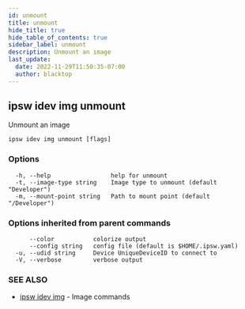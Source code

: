 ```yaml
---
id: unmount
title: unmount
hide_title: true
hide_table_of_contents: true
sidebar_label: unmount
description: Unmount an image
last_update:
  date: 2022-11-29T11:50:35-07:00
  author: blacktop
---
```

## ipsw idev img unmount

Unmount an image

```
ipsw idev img unmount [flags]
```

### Options

```
  -h, --help                 help for unmount
  -t, --image-type string    Image type to unmount (default "Developer")
  -m, --mount-point string   Path to mount point (default "/Developer")
```

### Options inherited from parent commands

```
      --color           colorize output
      --config string   config file (default is $HOME/.ipsw.yaml)
  -u, --udid string     Device UniqueDeviceID to connect to
  -V, --verbose         verbose output
```

### SEE ALSO

* [ipsw idev img](/docs/cli/ipsw/idev/img)	 - Image commands

